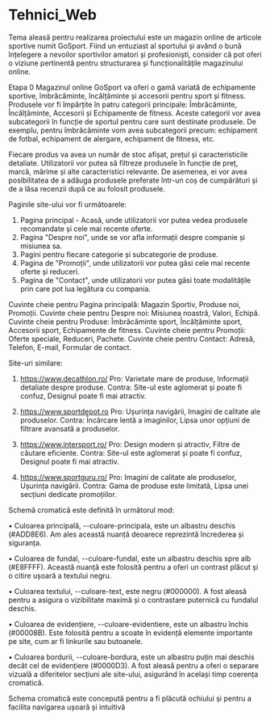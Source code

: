 # Tehnici_Web

Tema aleasă pentru realizarea proiectului este un magazin online de articole sportive numit GoSport. Fiind un entuziast al sportului și având o bună înțelegere a nevoilor sportivilor amatori și profesioniști, consider că pot oferi o viziune pertinentă pentru structurarea și funcționalitățile magazinului online.

Etapa 0 Magazinul online GoSport va oferi o gamă variată de echipamente sportive, îmbrăcăminte, încălțăminte și accesorii pentru sport și fitness. Produsele vor fi împărțite în patru categorii principale: Îmbrăcăminte, Încălțăminte, Accesorii și Echipamente de fitness. Aceste categorii vor avea subcategorii în funcție de sportul pentru care sunt destinate produsele. De exemplu, pentru îmbrăcăminte vom avea subcategorii precum: echipament de fotbal, echipament de alergare, echipament de fitness, etc.

Fiecare produs va avea un număr de stoc afișat, prețul și caracteristicile detaliate. Utilizatorii vor putea să filtreze produsele în funcție de preț, marcă, mărime și alte caracteristici relevante. De asemenea, ei vor avea posibilitatea de a adăuga produsele preferate într-un coș de cumpărături și de a lăsa recenzii după ce au folosit produsele.

Paginile site-ului vor fi următoarele:

1.	Pagina principal - Acasă, unde utilizatorii vor putea vedea produsele recomandate și cele mai recente oferte.
2.	Pagina "Despre noi", unde se vor afla informații despre companie și misiunea sa.
3.	Pagini pentru fiecare categorie și subcategorie de produse.
4.	Pagina de "Promoții", unde utilizatorii vor putea găsi cele mai recente oferte și reduceri.
5.	Pagina de "Contact", unde utilizatorii vor putea găsi toate modalitățile prin care pot lua legătura cu compania.

Cuvinte cheie pentru Pagina principală: Magazin Sportiv, Produse noi, Promoții. 
Cuvinte cheie pentru Despre noi: Misiunea noastră, Valori, Echipă. 
Cuvinte cheie pentru Produse: Îmbrăcăminte sport, Încălțăminte sport, Accesorii sport, Echipamente de fitness. Cuvinte cheie pentru Promoții: Oferte speciale, Reduceri, Pachete. 
Cuvinte cheie pentru Contact: Adresă, Telefon, E-mail, Formular de contact.

Site-uri similare: 

1. https://www.decathlon.ro/ Pro: Varietate mare de produse, Informații detaliate despre produse. Contra: Site-ul este aglomerat și poate fi confuz, Designul poate fi mai atractiv. 

2. https://www.sportdepot.ro Pro: Ușurința navigării, Imagini de calitate ale produselor. Contra: Încărcare lentă a imaginilor, Lipsa unor opțiuni de filtrare avansată a produselor. 

3. https://www.intersport.ro/ Pro: Design modern și atractiv, Filtre de căutare eficiente. Contra: Site-ul este aglomerat și poate fi confuz, Designul poate fi mai atractiv. 

4. https://www.sportguru.ro/ Pro: Imagini de calitate ale produselor, Ușurința navigării. Contra: Gama de produse este limitată, Lipsa unei secțiuni dedicate promoțiilor.


Schemă cromatică este definită în următorul mod:

•	Culoarea principală, --culoare-principala, este un albastru deschis (#ADD8E6). Am ales această nuanță deoarece reprezintă încrederea și siguranța.

•	Culoarea de fundal, --culoare-fundal, este un albastru deschis spre alb (#E8FFFF). Această nuanță este folosită pentru a oferi un contrast plăcut și o citire ușoară a textului negru.

•	Culoarea textului, --culoare-text, este negru (#000000). A fost aleasă pentru a asigura o vizibilitate maximă și o contrastare puternică cu fundalul deschis.

•	Culoarea de evidențiere, --culoare-evidentiere, este un albastru închis (#00008B). Este folosită pentru a scoate în evidență elemente importante pe site, cum ar fi linkurile sau butoanele.

•	Culoarea bordurii, --culoare-bordura, este un albastru puțin mai deschis decât cel de evidențiere (#0000D3). A fost aleasă pentru a oferi o separare vizuală a diferitelor secțiuni ale site-ului, asigurând în același timp coerența cromatică.

Schema cromatică este concepută pentru a fi plăcută ochiului și pentru a facilita navigarea ușoară și intuitivă



